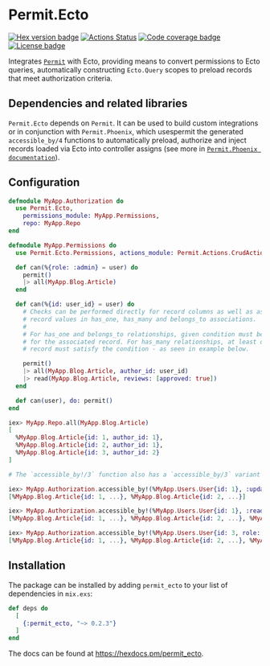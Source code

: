 # Permit.Ecto

[![Hex version badge](https://img.shields.io/hexpm/v/permit_ecto.svg)](https://hex.pm/packages/permit_ecto)
[![Actions Status](https://github.com/curiosum-dev/permit_ecto/actions/workflows/elixir.yml/badge.svg)](https://github.com/curiosum-dev/permit_ecto/actions)
[![Code coverage badge](https://img.shields.io/codecov/c/github/curiosum-dev/permit_ecto/master.svg)](https://codecov.io/gh/curiosum-dev/permit_ecto/branch/master)
[![License badge](https://img.shields.io/hexpm/l/permit_ecto.svg)](https://github.com/curiosum-dev/permit_ecto/blob/master/LICENSE.md)

Integrates [`Permit`](https://github.com/curiosum-dev/permit) with Ecto, providing means to convert permissions to Ecto queries,
automatically constructing `Ecto.Query` scopes to preload records that meet authorization criteria.

## Dependencies and related libraries

`Permit.Ecto` depends on `Permit`. It can be used to build custom integrations or in conjunction with `Permit.Phoenix`, which usespermit
the generated `accessible_by/4` functions to automatically preload, authorize and inject records loaded via Ecto into
controller assigns (see more in [`Permit.Phoenix documentation`](https://github.com/curiosum-dev/permit_phoenix)).

## Configuration

```elixir
defmodule MyApp.Authorization do
  use Permit.Ecto,
    permissions_module: MyApp.Permissions,
    repo: MyApp.Repo
end

defmodule MyApp.Permissions do
  use Permit.Ecto.Permissions, actions_module: Permit.Actions.CrudActions

  def can(%{role: :admin} = user) do
    permit()
    |> all(MyApp.Blog.Article)
  end

  def can(%{id: user_id} = user) do
    # Checks can be performed directly for record columns as well as associated
    # record values in has_one, has_many and belongs_to associations.
    #
    # For has_one and belongs_to relationships, given condition must be satisfied
    # for the associated record. For has_many relationships, at least one associated
    # record must satisfy the condition - as seen in example below.

    permit()
    |> all(MyApp.Blog.Article, author_id: user_id)
    |> read(MyApp.Blog.Article, reviews: [approved: true])
  end

  def can(user), do: permit()
end

iex> MyApp.Repo.all(MyApp.Blog.Article)
[
  %MyApp.Blog.Article{id: 1, author_id: 1},
  %MyApp.Blog.Article{id: 2, author_id: 1},
  %MyApp.Blog.Article{id: 3, author_id: 2}
]

# The `accessible_by!/3` function also has a `accessible_by/3` variant which returns `{:ok, ...}` tuples.

iex> MyApp.Authorization.accessible_by!(%MyApp.Users.User{id: 1}, :update, MyApp.Blog.Article)
[%MyApp.Blog.Article{id: 1, ...}, %MyApp.Blog.Article{id: 2, ...}]

iex> MyApp.Authorization.accessible_by!(%MyApp.Users.User{id: 1}, :read, MyApp.Blog.Article)
[%MyApp.Blog.Article{id: 1, ...}, %MyApp.Blog.Article{id: 2, ...}, %MyApp.Blog.Article{id: 3, ...}]

iex> MyApp.Authorization.accessible_by!(%MyApp.Users.User{id: 3, role: :admin}, :update, MyApp.Blog.Article)
[%MyApp.Blog.Article{id: 1, ...}, %MyApp.Blog.Article{id: 2, ...}, %MyApp.Blog.Article{id: 3, ...}]
```


## Installation

The package can be installed by adding `permit_ecto` to your list of dependencies in `mix.exs`:

```elixir
def deps do
  [
    {:permit_ecto, "~> 0.2.3"}
  ]
end
```

The docs can be found at <https://hexdocs.pm/permit_ecto>.

